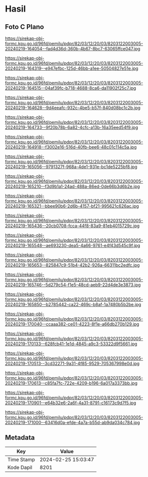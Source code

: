 # Hasil

## Foto C Plano

https://sirekap-obj-formc.kpu.go.id/96fd/pemilu/pdpr/82/03/12/20/03/8203122003005-20240219-164054--fad4d36d-360b-4b67-8bc7-63065ffce047.jpg

https://sirekap-obj-formc.kpu.go.id/96fd/pemilu/pdpr/82/03/12/20/03/8203122003005-20240219-164319--e947efbc-125d-46bb-a1ee-50504827e51e.jpg

https://sirekap-obj-formc.kpu.go.id/96fd/pemilu/pdpr/82/03/12/20/03/8203122003005-20240219-164515--04af39fc-b718-4688-8ca6-da11902f25c7.jpg

https://sirekap-obj-formc.kpu.go.id/96fd/pemilu/pdpr/82/03/12/20/03/8203122003005-20240219-164628--9d4eeafc-932c-4be5-b57f-840d08bc1c2b.jpg

https://sirekap-obj-formc.kpu.go.id/96fd/pemilu/pdpr/82/03/12/20/03/8203122003005-20240219-164733--9f20b78b-6a82-4cfc-a13b-16a35eed54f9.jpg

https://sirekap-obj-formc.kpu.go.id/96fd/pemilu/pdpr/82/03/12/20/03/8203122003005-20240219-164918--f3002e16-516d-40fb-bee6-48c01c114c5a.jpg

https://sirekap-obj-formc.kpu.go.id/96fd/pemilu/pdpr/82/03/12/20/03/8203122003005-20240219-165056--9791327f-968a-4de1-931e-bc1de5225bf8.jpg

https://sirekap-obj-formc.kpu.go.id/96fd/pemilu/pdpr/82/03/12/20/03/8203122003005-20240219-165210--f3d9b1a1-24ad-488a-86ed-0de66b3d6b2e.jpg

https://sirekap-obj-formc.kpu.go.id/96fd/pemilu/pdpr/82/03/12/20/03/8203122003005-20240219-165321--bbee90b6-2d6b-4157-bf21-995621c626ac.jpg

https://sirekap-obj-formc.kpu.go.id/96fd/pemilu/pdpr/82/03/12/20/03/8203122003005-20240219-165436--20cb0708-fcca-44f8-83a9-81eb4015729c.jpg

https://sirekap-obj-formc.kpu.go.id/96fd/pemilu/pdpr/82/03/12/20/03/8203122003005-20240219-165548--ae693230-dea5-4a66-9761-e4f43d545c9f.jpg

https://sirekap-obj-formc.kpu.go.id/96fd/pemilu/pdpr/82/03/12/20/03/8203122003005-20240219-165653--825847c9-51b4-42b2-926a-66311bc2edfc.jpg

https://sirekap-obj-formc.kpu.go.id/96fd/pemilu/pdpr/82/03/12/20/03/8203122003005-20240219-165746--5d279c54-f1e5-48cd-aeb9-22d4de3e3873.jpg

https://sirekap-obj-formc.kpu.go.id/96fd/pemilu/pdpr/82/03/12/20/03/8203122003005-20240219-165850--b2785442-ca22-469c-b8af-1a7480b5b2be.jpg

https://sirekap-obj-formc.kpu.go.id/96fd/pemilu/pdpr/82/03/12/20/03/8203122003005-20240219-170040--ccaaa382-ce01-4223-8f1e-a66db270b129.jpg

https://sirekap-obj-formc.kpu.go.id/96fd/pemilu/pdpr/82/03/12/20/03/8203122003005-20240219-170133--628fcb41-1e1d-4845-a9c3-53322d9f5661.jpg

https://sirekap-obj-formc.kpu.go.id/96fd/pemilu/pdpr/82/03/12/20/03/8203122003005-20240219-170513--3cd32271-9a31-4f85-9529-705367998e0d.jpg

https://sirekap-obj-formc.kpu.go.id/96fd/pemilu/pdpr/82/03/12/20/03/8203122003005-20240219-170613--c85fa7fc-722e-4209-b196-6a017a3373bb.jpg

https://sirekap-obj-formc.kpu.go.id/96fd/pemilu/pdpr/82/03/12/20/03/8203122003005-20240219-170901--e64b32e6-2a6f-4a31-8791-c16173c9d7f5.jpg

https://sirekap-obj-formc.kpu.go.id/96fd/pemilu/pdpr/82/03/12/20/03/8203122003005-20240219-171000--63416d0a-efde-4a7a-b55d-ab9da034c784.jpg


## Metadata

| Key        | Value               |
| ---------- | ------------------- |
| Time Stamp | 2024-02-25 15:03:47 |
| Kode Dapil | 8201                |



